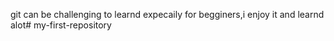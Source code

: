 git can be challenging to learnd expecaily for begginers,i enjoy it and learnd alot# my-first-repository
